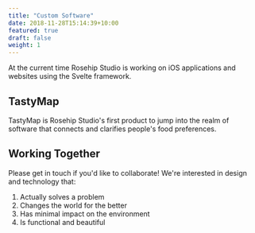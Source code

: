 ```yaml
---
title: "Custom Software"
date: 2018-11-28T15:14:39+10:00
featured: true
draft: false
weight: 1
---
```


At the current time Rosehip Studio is working on iOS applications and websites using the Svelte framework. 

## TastyMap 

TastyMap is Rosehip Studio's first product to jump into the realm of software that connects and clarifies people's food preferences. 

## Working Together

Please get in touch if you'd like to collaborate! We're interested in design and technology that:

1. Actually solves a problem
2. Changes the world for the better
3. Has minimal impact on the environment
4. Is functional and beautiful

